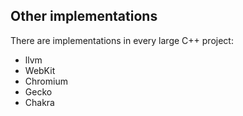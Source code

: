 ## Other implementations

There are implementations in every large C++ project:

- llvm
- WebKit
- Chromium
- Gecko
- Chakra
